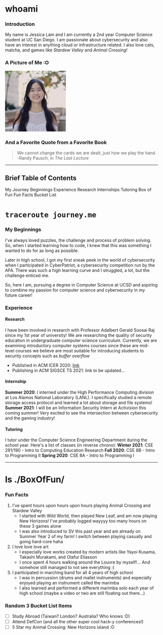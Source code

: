 # whoami
### Introduction
My name is Jessica Lam and I am currently a 2nd year Computer Science student at UC San Diego. I am passionate about cybersecurity and also have an interest in anything cloud or infrastructure related. I also love cats, matcha, and games like *Stardew Valley* and *Animal Crossing*!

### A Picture of Me :O
<img src="./Jessica_Lam.jpeg" alt="my profile picture" width="200"/>

### And a Favorite Quote from a Favorite Book
> We cannot change the cards we are dealt, just how we play the hand.
-Randy Pausch, in *The Last Lecture*

---
## Brief Table of Contents
My Journey
    Beginnings
    Experience
        Research
        Internships
        Tutoring
Box of Fun
    Fun Facts
    Bucket List

# `traceroute journey.me`
### My Beginnings
I've always loved puzzles, the challenge and process of problem solving. So, when I started learning how to code, I knew that this was something I wanted to do for as long as possible.

Later in high school, I got my first sneak peek in the world of cybersecurity when I participated in CyberPatriot, a cybersecurity competition run by the AFA. There was such a high learning curve and I struggled, a lot, but the challenge enticed me.

So, here I am, pursuing a degree in Computer Science at UCSD and aspiring to combine my passion for computer science and cybersecurity in my future career!

### Experience
#### Research
I have been involved in research with Professor Adalbert Gerald Soosai Raj since my 1st year of university! We are researching the quality of security education in undergraduate computer science curriculum. Currently, we are examining introductory computer systems courses since these are mid-level courses we believe are most suitable for introducing students to security concepts such as *buffer overflow*
- Published in ACM ICER 2020: [link](https://dl.acm.org/doi/10.1145/3372782.3406266)
- Publishing in ACM SIGSCE TS 2021: link to be updated...

#### Internship
**Summer 2020**: I interned under the High Performance Computing division at Los Alamos National Laboratory (LANL). I specifically studied a remote storage access protocol and learned a lot about storage and file systems!
**Summer 2021**: I will be an Information Security Intern at Activision this coming summer! Very excited to see the intersection between cybersecurity and the gaming industry!

#### Tutoring
I tutor under the Computer Science Engineering Department during the school year. Here's a list of classes (in reverse chrono):
**Winter 2021**: CSE 291/190 - Intro to Computing Education Research
**Fall 2020**: CSE 8B - Intro to Programming II
**Spring 2020**: CSE 8A - Intro to Programming I

---

# ls ./BoxOfFun/
### Fun Facts
1. I've spent hours upon hours upon hours playing Animal Crossing and Stardew Valley
    - I started with Wild World, then played New Leaf, and am now playing New Horizons! I've probably logged wayyyy too many hours on these 3 games alone
    - I was also introduced to SV this past year and am already on Summer Year 2 of my farm! I switch between playing casually and going hard-core haha
2. I love love love art
    - I especially love works created by modern artists like Yayoi Kusama, Takashi Murakami, and Olafur Eliasson
    - I once spent 4 hours walking around the Louvre by myself!... And somehow still managed to not see everything :(
3. I participated in marching band for all 4 years of high school
    - I was in percussion (drums and mallet instruments) and especially enjoyed playing an instrument called the marimba
    - I also learned and performed a different marimba solo each year of high school (maybe a video or two are still floating out there...)

### Random 3 Bucket List Items
- [ ] Study Abroad (Taiwan? London? Australia? Who knows :D)
- [ ] Attend DefCon (and all the other super cool hack-y conferences!)
- [ ] 5 Star my Animal Crossing: New Horizons island :O